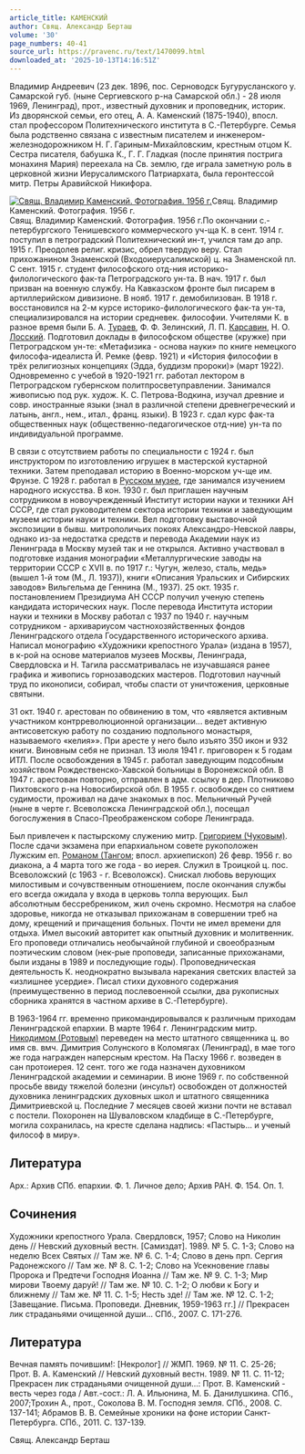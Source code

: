 ```yaml
---
article_title: КАМЕНСКИЙ
author: Свящ. Александр Берташ
volume: '30'
page_numbers: 40-41
source_url: https://pravenc.ru/text/1470099.html
downloaded_at: '2025-10-13T14:16:51Z'
---
```


Владимир Андреевич (23 дек. 1896, пос. Серноводск Бугурусланского у. Самарской губ. (ныне Сергиевского р-на Самарской обл.) - 28 июля 1969, Ленинград), прот., известный духовник и проповедник, историк. Из дворянской семьи, его отец, А. А. Каменский (1875-1940), впосл. стал профессором Политехнического института в С.-Петербурге. Семья была родственно связана с известным писателем и инженером-железнодорожником Н. Г. Гариным-Михайловским, крестным отцом К. Сестра писателя, бабушка К., Г. Г. Гладкая (после принятия пострига монахиня Мария) переехала на Св. землю, где играла заметную роль в церковной жизни Иерусалимского Патриархата, была геронтессой митр. Петры Аравийской Никифора.

[![Свящ. Владимир Каменский. Фотография. 1956 г.](https://pravenc.ru/data/2012/12/20/1233153716/i200.jpg "Кликните для увеличения картинки")](https://pravenc.ru/data/2012/12/20/1233153716/i400.jpg)Свящ. Владимир Каменский. Фотография. 1956 г.  
Свящ. Владимир Каменский. Фотография. 1956 г.По окончании с.-петербургского Тенишевского коммерческого уч-ща К. в сент. 1914 г. поступил в петроградский Политехнический ин-т, учился там до апр. 1915 г. Преодолев религ. кризис, обрел твердую веру. Стал прихожанином Знаменской (Входоиерусалимской) ц. на Знаменской пл. С сент. 1915 г. студент философского отд-ния историко-филологического фак-та Петроградского ун-та. В нач. 1917 г. был призван на военную службу. На Кавказском фронте был писарем в артиллерийском дивизионе. В нояб. 1917 г. демобилизован. В 1918 г. восстановился на 2-м курсе историко-филологического фак-та ун-та, специализировался на истории средневек. философии. Учителями К. в разное время были Б. А. [Тураев](https://pravenc.ru/text/Тураев.html), Ф. Ф. Зелинский, Л. П. [Карсавин](https://pravenc.ru/text/Карсавин.html), Н. О. [Лосский](https://pravenc.ru/text/Лосский.html). Подготовил доклады в философском обществе (кружке) при Петроградском ун-те: «Метафизика - основа науки» по книге немецкого философа-идеалиста Й. Ремке (февр. 1921) и «История философии в трёх религиозных концепциях (Эдда, буддизм пророки)» (март 1922). Одновременно с учебой в 1920-1921 гг. работал лектором в Петроградском губернском политпросветуправлении. Занимался живописью под рук. худож. К. С. Петрова-Водкина, изучал древние и совр. иностранные языки (знал в различной степени древнегреческий и латынь, англ., нем., итал., франц. языки). В 1923 г. сдал курс фак-та общественных наук (общественно-педагогическое отд-ние) ун-та по индивидуальной программе.

В связи с отсутствием работы по специальности с 1924 г. был инструктором по изготовлению игрушек в мастерской кустарной техники. Затем преподавал историю в Военно-морском уч-ще им. Фрунзе. С 1928 г. работал в [Русском музее](<https://pravenc.ru/text/Русском музее.html>), где занимался изучением народного искусства. В кон. 1930 г. был приглашен научным сотрудником в новоучрежденный Институт истории науки и техники АН СССР, где стал руководителем сектора истории техники и заведующим музеем истории науки и техники. Вел подготовку выставочной экспозиции в бывш. митрополичьих покоях Александро-Невской лавры, однако из-за недостатка средств и перевода Академии наук из Ленинграда в Москву музей так и не открылся. Активно участвовал в подготовке издания монографии «Металлургические заводы на территории СССР с XVII в. по 1917 г.: Чугун, железо, сталь, медь» (вышел 1-й том (М., Л. 1937)), книги «Описания Уральских и Сибирских заводов» Вильгельма де Геннина (М., 1937). 25 окт. 1935 г. постановлением Президиума АН СССР получил ученую степень кандидата исторических наук. После перевода Института истории науки и техники в Москву работал с 1937 по 1940 г. научным сотрудником - архивариусом частнохозяйственных фондов Ленинградского отдела Государственного исторического архива. Написал монографию «Художники крепостного Урала» (издана в 1957), в к-рой на основе материалов музеев Москвы, Ленинграда, Свердловска и Н. Тагила рассматривалась не изучавшаяся ранее графика и живопись горнозаводских мастеров. Подготовил научный труд по иконописи, собирал, чтобы спасти от уничтожения, церковные святыни.

31 окт. 1940 г. арестован по обвинению в том, что «является активным участником контрреволюционной организации... ведет активную антисоветскую работу по созданию подпольного монастыря, называемого «келия»». При аресте у него было изъято 350 икон и 932 книги. Виновным себя не признал. 13 июля 1941 г. приговорен к 5 годам ИТЛ. После освобождения в 1945 г. работал заведующим подсобным хозяйством Рождественско-Хавской больницы в Воронежской обл. В 1947 г. арестован повторно, отправлен в адм. ссылку в дер. Плотниково Пихтовского р-на Новосибирской обл. В 1955 г. освобожден со снятием судимости, проживал на даче знакомых в пос. Мельничный Ручей (ныне в черте г. Всеволожска Ленинградской обл.), посещал богослужения в Спасо-Преображенском соборе Ленинграда.

Был привлечен к пастырскому служению митр. [Григорием (Чуковым)](https://pravenc.ru/text/ГРИГОРИЙ.html). После сдачи экзамена при епархиальном совете рукоположен Лужским еп. [Романом (Тангом](<https://pravenc.ru/text/Романом (Тангом.html>); впосл. архиепископ) 26 февр. 1956 г. во диакона, а 4 марта того же года - во иерея. Служил в Троицкой ц. пос. Всеволожский (с 1963 - г. Всеволожск). Снискал любовь верующих милостивым и сочувственным отношением, после окончания службы его всегда ожидала у входа в церковь толпа верующих. Был абсолютным бессребреником, жил очень скромно. Несмотря на слабое здоровье, никогда не отказывал прихожанам в совершении треб на дому, крещений и причащения больных. Почти не имел времени для отдыха. Имел высокий авторитет как опытный духовник и молитвенник. Его проповеди отличались необычайной глубиной и своеобразным поэтическим словом (нек-рые проповеди, записанные прихожанами, были изданы в 1989 и последующие годы). Проповедническая деятельность К. неоднократно вызывала нарекания светских властей за «излишнее усердие». Писал стихи духовного содержания (преимущественно в период послевоенной ссылки, два рукописных сборника хранятся в частном архиве в С.-Петербурге).

В 1963-1964 гг. временно прикомандировывался к различным приходам Ленинградской епархии. В марте 1964 г. Ленинградским митр. [Никодимом (Ротовым)](https://pravenc.ru/text/Никодим.html) переведен на место штатного священника ц. во имя св. вмч. Димитрия Солунского в Коломягах (Ленинград), в мае того же года награжден наперсным крестом. На Пасху 1966 г. возведен в сан протоиерея. 12 сент. того же года назначен духовником Ленинградской академии и семинарии. В июне 1969 г. по собственной просьбе ввиду тяжелой болезни (инсульт) освобожден от должностей духовника ленинградских духовных школ и штатного священника Димитриевской ц. Последние 7 месяцев своей жизни почти не вставал с постели. Похоронен на Шуваловском кладбище в С.-Петербурге, могила сохранилась, на кресте сделана надпись: «Пастырь... и ученый философ в миру».

## Литература

Арх.: Архив СПб. епархии. Ф. 1. Личное дело; Архив РАН. Ф. 154. Оп. 1.

## Сочинения

Художники крепостного Урала. Свердловск, 1957; Слово на Николин день // Невский духовный вестн. [Самиздат]. 1989. № 5. С. 1-3; Слово на неделю Всех Святых // Там же. № 6. С. 1-4; Слово в день прп. Сергия Радонежского // Там же. № 8. С. 1-2; Слово на Усекновение главы Пророка и Предтечи Господня Иоанна // Там же. № 9. С. 1-3; Мир мирови Твоему даруй! // Там же. № 10. С. 1-2; О любви к Богу и ближнему // Там же. № 11. С. 1-5; Несть зде! // Там же. № 12. С. 1-2; [Завещание. Письма. Проповеди. Дневник, 1959-1963 гг.] // Прекрасен лик страданьями очищенной души… СПб., 2007. С. 171-276.

## Литература

Вечная память почившим!: [Некролог] // ЖМП. 1969. № 11. С. 25-26; Прот. В. А. Каменский // Невский духовный вестн. 1989. № 11. С. 11-12; Прекрасен лик страданьями очищенной души…: Прот. В. Каменский - весть через года / Авт.-сост.: Л. А. Ильюнина, М. Б. Данилушкина. СПб., 2007;Трохин А., прот., Соколова В. М. Господня земля. СПб., 2008. С. 137-141; Абрамов В. В. Семейные хроники на фоне истории Санкт-Петербурга. СПб., 2011. С. 137-139.

Свящ. Александр Берташ
